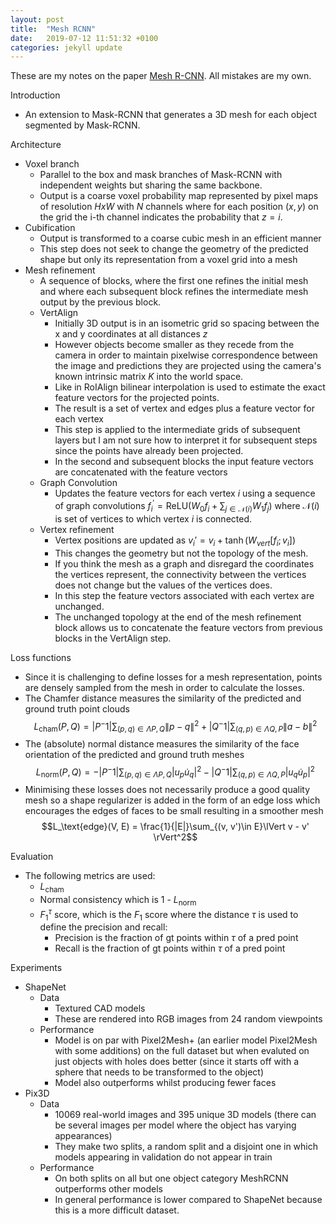 ```yaml
---
layout: post
title:  "Mesh RCNN"
date:   2019-07-12 11:51:32 +0100
categories: jekyll update
---
```

These are my notes on the paper [Mesh R-CNN](https://arxiv.org/pdf/1906.02739). All mistakes are my own. 

Introduction
- An extension to Mask-RCNN that generates a 3D mesh for each object segmented by Mask-RCNN.

Architecture
- Voxel branch
    - Parallel to the box and mask branches of Mask-RCNN with independent weights but sharing the same backbone.
    - Output is a coarse voxel probability map represented by pixel maps of resolution $H x W$ with $N$ channels where for each position $(x,y)$ on the grid the i-th channel indicates the probability that $z = i$.
- Cubification
    - Output is transformed to a coarse cubic mesh in an efficient manner 
    - This step does not seek to change the geometry of the predicted shape but only its representation from a voxel grid into a mesh
- Mesh refinement
    - A sequence of blocks, where the first one refines the initial mesh and where each subsequent block refines the intermediate mesh output by the previous block. 
    - VertAlign
        - Initially 3D output is in an isometric grid so spacing between the x and y coordinates at all distances $z$
        - However objects become smaller as they recede from the camera in order to maintain pixelwise correspondence between the image and predictions they are projected using the camera's known intrinsic matrix $K$ into the world space.
        - Like in RoIAlign bilinear interpolation is used to estimate the exact feature vectors for the projected points. 
        - The result is a set of vertex and edges plus a feature vector for each vertex
        - This step is applied to the intermediate grids of subsequent layers but I am not sure how to interpret it for subsequent steps since the points have already been projected.
        - In the second and subsequent blocks the input feature vectors are concatenated with the feature vectors 
    - Graph Convolution 
        - Updates the feature vectors for each vertex  $i$ using a sequence of graph convolutions $f^\prime_i = \text{ReLU}\left(W_0f_i + \sum_{j \in \mathcal{N}(i)}W_1f_j\right)$ where $\mathcal{N}(i)$ is set of vertices to which vertex $i$ is connected. 
    - Vertex refinement
        - Vertex positions are updated as $v_i' = v_i + \tanh\left(W_{vert}[f_i;v_i]\right)$
        - This changes the geometry but not the topology of the mesh.
        - If you think the mesh as a graph and disregard the coordinates the vertices represent, the connectivity between the vertices does not change but the values of the vertices does.
        - In this step the feature vectors associated with each vertex are unchanged.
        - The unchanged topology at the end of the mesh refinement block allows us to concatenate the feature vectors from previous blocks in the VertAlign step.

Loss functions
- Since it is challenging to define losses for a mesh representation, points are densely sampled from the mesh in order to calculate the losses.
- The Chamfer distance measures the similarity of the predicted and ground truth point clouds
    $$L_\text{cham}(P, Q) = |P^-1|\sum_{(p, q) \in \Lambda P,Q}\lVert p - q\rVert^2 + |Q^-1|\sum_{(q, p) \in \Lambda Q,P}\lVert a - b\rVert^2$$
- The (absolute) normal distance measures the similarity of the face orientation of the predicted and ground truth meshes 
    $$L_\text{norm}(P, Q) = - |P^-1|\sum_{(p, q) \in \Lambda P,Q}\lvert u_p \dot u_q \rvert^2 - |Q^-1|\sum_{(q, p) \in \Lambda Q,P}\lvert  u_q \dot u_p \rvert^2$$
- Minimising these losses does not necessarily produce a good quality mesh so a shape regularizer is added in the form of an edge loss which encourages the edges of faces to be small resulting in a smoother mesh
    $$L_\text{edge}(V, E) = \frac{1}{|E|}\sum_{(v, v')\in E}\lVert v - v' \rVert^2$$

Evaluation
- The following metrics are used:
    - $L_{\text{cham}}$
    - Normal consistency which is 1 - $L_{\text{norm}}$
    - $F_1^{\tau}$ score, which is the $F_1$ score where the distance $\tau$ is used to define the precision and recall:
        - Precision is the fraction of gt points within $\tau$ of a pred point
        - Recall is the fraction of gt points within $\tau$ of a pred point

Experiments
- ShapeNet
    - Data
        - Textured CAD models
        - These are rendered into RGB images from 24 random viewpoints 
     - Performance
        - Model is on par with Pixel2Mesh+ (an earlier model Pixel2Mesh with some additions) on the full dataset but when evaluted on just objects with holes does better (since it starts off with a sphere that needs to be transformed to the object)
        - Model also outperforms whilst producing fewer faces 
- Pix3D
    - Data
        - 10069 real-world images and 395 unique 3D models (there can be several images per model where the object has varying appearances)
        - They make two splits, a random split and a disjoint one in which models appearing in validation do not appear in train
    - Performance
        - On both splits on all but one object category MeshRCNN outperforms other models
        - In general performance is lower compared to ShapeNet because this is a more difficult dataset. 

    
    